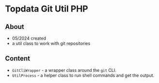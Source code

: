 # Topdata Git Util PHP

## About
- 05/2024 created
- a util class to work with git repositories

## Content
- `GitCliWrapper` - a wrapper class around the `git` CLI.
- `UtilProcess` - a helper class to run shell commands and get the output.